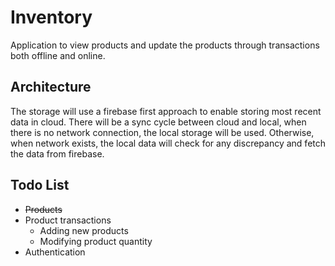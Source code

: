 # Inventory

Application to view products and update the products through transactions both offline and online.

## Architecture

The storage will use a firebase first approach to enable storing most recent data in cloud. There will be a sync cycle between cloud and local, when there is no network connection, the local storage will be used. Otherwise, when network exists, the local data will check for any discrepancy and fetch the data from firebase.

## Todo List

- ~~Products~~
- Product transactions
    - Adding new products
    - Modifying product quantity
- Authentication